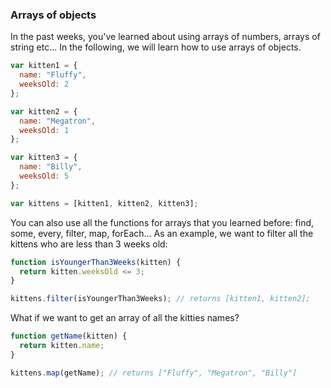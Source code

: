 ### Arrays of objects

In the past weeks, you've learned about using arrays of numbers, arrays of string etc... In the following, we will learn how to use arrays of objects.

```js
var kitten1 = {
  name: "Fluffy",
  weeksOld: 2
};

var kitten2 = {
  name: "Megatron",
  weeksOld: 1
};

var kitten3 = {
  name: "Billy",
  weeksOld: 5
};

var kittens = [kitten1, kitten2, kitten3];
```

You can also use all the functions for arrays that you learned before: find, some, every, filter, map, forEach... As an example, we want to filter all the kittens who are less than 3 weeks old:

```js
function isYoungerThan3Weeks(kitten) {
  return kitten.weeksOld <= 3;
}

kittens.filter(isYoungerThan3Weeks); // returns [kitten1, kitten2];
```

What if we want to get an array of all the kitties names?

```js
function getName(kitten) {
  return kitten.name;
}

kittens.map(getName); // returns ["Fluffy", "Megatron", "Billy"]
```
